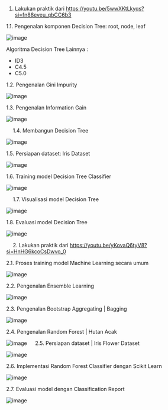 1.	Lakukan praktik dari https://youtu.be/5wwXKtLkyqs?si=fn88eveu_qbCC6b3
    
1.1.	Pengenalan komponen Decision Tree: root, node, leaf

![image](https://github.com/user-attachments/assets/7725eff9-e885-4a4f-bb16-45ffc6b1248e)

 
Algoritma Decision Tree Lainnya :
-	ID3
-	C4.5
-	C5.0

1.2.	Pengenalan Gini Impurity

 ![image](https://github.com/user-attachments/assets/6ffb42de-54f7-4e8c-a4ba-e952b4e8e291)


1.3.	Pengenalan Information Gain

 ![image](https://github.com/user-attachments/assets/80493ed0-a784-4ad7-9af9-f8d93b85db26)

 
1.4.	Membangun Decision Tree

![image](https://github.com/user-attachments/assets/98827317-406a-4ca9-b8d1-72a5916dcd1d)

 
1.5.	Persiapan dataset: Iris Dataset

![image](https://github.com/user-attachments/assets/11d371e6-1062-4660-a27c-ec8d43693e4b)

 
1.6.	Training model Decision Tree Classifier

 ![image](https://github.com/user-attachments/assets/02ae477b-261e-42f5-9150-3492c77b1e50)

 
1.7.	Visualisasi model Decision Tree

![image](https://github.com/user-attachments/assets/6baed06e-048a-4a24-bf2e-07d34c611739)
 
1.8.	Evaluasi model Decision Tree

 ![image](https://github.com/user-attachments/assets/e0a0b023-7a7c-48c9-b89c-625fe7836aa1)


 
2.	Lakukan praktik dari https://youtu.be/yKovaQ6tyV8?si=HnHG6kcoCsDwvo_0

2.1.	Proses training model Machine Learning secara umum

![image](https://github.com/user-attachments/assets/27eed068-c2cc-4e1e-99ec-8079d1a8417c)

 
2.2.	Pengenalan Ensemble Learning

 ![image](https://github.com/user-attachments/assets/a15edd96-bf3d-447f-9a78-ad6bd61e73ef)

2.3.	Pengenalan Bootstrap Aggregating | Bagging

![image](https://github.com/user-attachments/assets/e952d9bd-64ba-462a-af67-8a474d87b24e)

2.4.	Pengenalan Random Forest | Hutan Acak

![image](https://github.com/user-attachments/assets/5c4f74c3-71b2-464f-8386-80732ce41c9b)
 
2.5.	Persiapan dataset | Iris Flower Dataset

 ![image](https://github.com/user-attachments/assets/a697ecec-4599-4a81-9eb5-324d11345a89)

2.6.	Implementasi Random Forest Classifier dengan Scikit Learn

 ![image](https://github.com/user-attachments/assets/5268ff2e-5f8d-4b96-a104-f2cbce37aed6)

2.7.	Evaluasi model  dengan Classification Report
 
![image](https://github.com/user-attachments/assets/ba4deb56-9fa7-43de-a1c1-a5fb4e4084e2)

